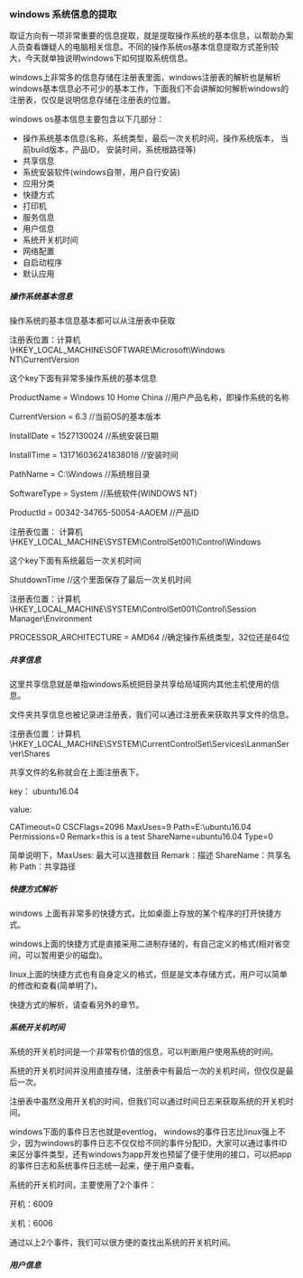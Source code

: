 ### windows 系统信息的提取

   取证方向有一项非常重要的信息提取，就是提取操作系统的基本信息，以帮助办案人员查看嫌疑人的电脑相关信息。不同的操作系统os基本信息提取方式差别较大，今天就单独说明windows下如何提取系统信息。

windows上非常多的信息存储在注册表里面，windows注册表的解析也是解析windows基本信息必不可少的基本工作，下面我们不会讲解如何解析windows的注册表，仅仅是说明信息存储在注册表的位置。



windows os基本信息主要包含以下几部分：

- 操作系统基本信息(名称，系统类型，最后一次关机时间，操作系统版本， 当前build版本，产品ID， 安装时间，系统根路径等)
- 共享信息
- 系统安装软件(windows自带，用户自行安装)
- 应用分类
- 快捷方式
- 打印机
- 服务信息
- 用户信息
- 系统开关机时间
- 网络配置
- 自启动程序
- 默认应用



##### 操作系统基本信息

操作系统的基本信息基本都可以从注册表中获取

 注册表位置：计算机\HKEY_LOCAL_MACHINE\SOFTWARE\Microsoft\Windows NT\CurrentVersion

这个key下面有非常多操作系统的基本信息

ProductName  = Windows 10 Home China   //用户产品名称，即操作系统的名称

CurrentVersion = 6.3  //当前OS的基本版本

InstallDate = 1527130024  //系统安装日期

InstallTime = 131716036241838018  //安装时间

PathName = C:\Windows  //系统根目录

SoftwareType = System  //系统软件(WINDOWS NT)

ProductId = 00342-34765-50054-AAOEM  //产品ID



注册表位置： 计算机\HKEY_LOCAL_MACHINE\SYSTEM\ControlSet001\Control\Windows

这个key下面有系统最后一次关机时间

ShutdownTime  //这个里面保存了最后一次关机时间

注册表位置：计算机\HKEY_LOCAL_MACHINE\SYSTEM\ControlSet001\Control\Session Manager\Environment

PROCESSOR_ARCHITECTURE = AMD64  //确定操作系统类型，32位还是64位



##### 共享信息

这里共享信息就是单指windows系统把目录共享给局域网内其他主机使用的信息。

文件夹共享信息也被记录进注册表，我们可以通过注册表来获取共享文件的信息。

注册表位置：计算机\HKEY_LOCAL_MACHINE\SYSTEM\CurrentControlSet\Services\LanmanServer\Shares

共享文件的名称就会在上面注册表下。

key： ubuntu16.04 



value:

CATimeout=0
CSCFlags=2096
MaxUses=9
Path=E:\ubuntu16.04
Permissions=0
Remark=this is a test
ShareName=ubuntu16.04
Type=0

简单说明下，MaxUses: 最大可以连接数目   Remark：描述   ShareName：共享名称   Path：共享路径



##### 快捷方式解析

windows 上面有非常多的快捷方式，比如桌面上存放的某个程序的打开快捷方式。

windows上面的快捷方式是直接采用二进制存储的，有自己定义的格式(相对省空间，可以暂用更少的磁盘)。

linux上面的快捷方式也有自身定义的格式，但是是文本存储方式，用户可以简单的修改和查看(简单明了)。

快捷方式的解析，请查看另外的章节。



##### 系统开关机时间

系统的开关机时间是一个非常有价值的信息，可以判断用户使用系统的时间。

系统的开关机时间并没用直接存储，注册表中有最后一次的关机时间，但仅仅是最后一次。

注册表中虽然没用开关机的时间，但我们可以通过时间日志来获取系统的开关机时间。

windows下面的事件日志也就是eventlog， windows的事件日志比linux强上不少，因为windows的事件日志不仅仅给不同的事件分配ID，大家可以通过事件ID来区分事件类型，还有windows为app开发也预留了便于使用的接口，可以把app的事件日志和系统事件日志统一起来，便于用户查看。

系统的开关机时间，主要使用了2个事件：

开机：6009

关机：6006 

通过以上2个事件，我们可以很方便的查找出系统的开关机时间。



##### 用户信息



##### 